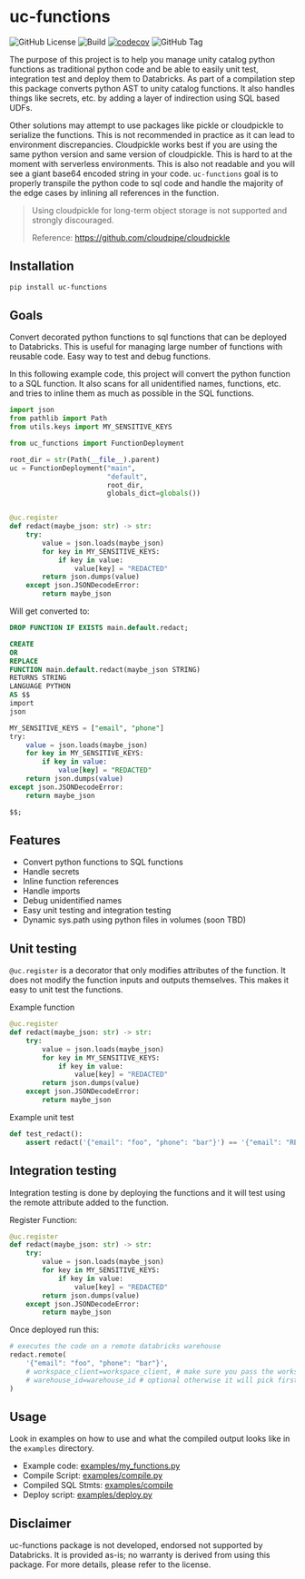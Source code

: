 # uc-functions

![GitHub License](https://img.shields.io/github/license/stikkireddy/uc-functions)
![Build](https://github.com/stikkireddy/uc-functions/actions/workflows/build.yaml/badge.svg)
[![codecov](https://codecov.io/github/stikkireddy/uc-functions/branch/main/graph/badge.svg?token=EORUY66PNQ)](https://codecov.io/github/stikkireddy/uc-functions)
![GitHub Tag](https://img.shields.io/github/v/tag/stikkireddy/uc-functions)

The purpose of this project is to help you manage unity catalog python functions as traditional python code and be
able to easily unit test, integration test and deploy them to Databricks. As part of a compilation step this package
converts python AST to unity catalog functions. It also handles things like secrets, etc. by adding a layer of
indirection using SQL based UDFs.

Other solutions may attempt to use packages like pickle or cloudpickle to serialize the functions. This is not recommended in 
practice as it can lead to environment discrepancies. Cloudpickle works best if you are using the same python version and 
same version of cloudpickle. This is hard to at the moment with serverless environments. This is also not readable and 
you will see a giant base64 encoded string in your code. `uc-functions` goal is to properly transpile the python code to 
sql code and handle the majority of the edge cases by inlining all references in the function.

> Using cloudpickle for long-term object storage is not supported and strongly discouraged.
> 
> Reference: https://github.com/cloudpipe/cloudpickle

## Installation

```bash
pip install uc-functions
```

## Goals

Convert decorated python functions to sql functions that can be deployed to Databricks. This is useful for managing
large number of functions with reusable code. Easy way to test and debug functions.

In this following example code, this project will convert the python function to a SQL function. It also scans for all
unidentified names, functions, etc. and tries to inline them as much as possible in the SQL functions.

```python
import json
from pathlib import Path
from utils.keys import MY_SENSITIVE_KEYS

from uc_functions import FunctionDeployment

root_dir = str(Path(__file__).parent)
uc = FunctionDeployment("main",
                        "default",
                        root_dir,
                        globals_dict=globals())


@uc.register
def redact(maybe_json: str) -> str:
    try:
        value = json.loads(maybe_json)
        for key in MY_SENSITIVE_KEYS:
            if key in value:
                value[key] = "REDACTED"
        return json.dumps(value)
    except json.JSONDecodeError:
        return maybe_json
```

Will get converted to:

```sql
DROP FUNCTION IF EXISTS main.default.redact;

CREATE
OR
REPLACE
FUNCTION main.default.redact(maybe_json STRING)
RETURNS STRING
LANGUAGE PYTHON
AS $$
import
json

MY_SENSITIVE_KEYS = ["email", "phone"]
try:
    value = json.loads(maybe_json)
    for key in MY_SENSITIVE_KEYS:
        if key in value:
            value[key] = "REDACTED"
    return json.dumps(value)
except json.JSONDecodeError:
    return maybe_json

$$;
```

## Features

* Convert python functions to SQL functions
* Handle secrets
* Inline function references
* Handle imports
* Debug unidentified names
* Easy unit testing and integration testing
* Dynamic sys.path using python files in volumes (soon TBD) 

## Unit testing

`@uc.register` is a decorator that only modifies attributes of the function. It does not modify the function 
inputs and outputs themselves. This makes it easy to unit test the functions.

Example function

```python
@uc.register
def redact(maybe_json: str) -> str:
    try:
        value = json.loads(maybe_json)
        for key in MY_SENSITIVE_KEYS:
            if key in value:
                value[key] = "REDACTED"
        return json.dumps(value)
    except json.JSONDecodeError:
        return maybe_json
```

Example unit test

```python
def test_redact():
    assert redact('{"email": "foo", "phone": "bar"}') == '{"email": "REDACTED", "phone": "REDACTED"}'
```

## Integration testing

Integration testing is done by deploying the functions and it will test using the remote attribute added to the function.

Register Function:

```python
@uc.register
def redact(maybe_json: str) -> str:
    try:
        value = json.loads(maybe_json)
        for key in MY_SENSITIVE_KEYS:
            if key in value:
                value[key] = "REDACTED"
        return json.dumps(value)
    except json.JSONDecodeError:
        return maybe_json
```

Once deployed run this:

```python
# executes the code on a remote databricks warehouse
redact.remote(
    '{"email": "foo", "phone": "bar"}',
    # workspace_client=workspace_client, # make sure you pass the workspace client or provide environment variables
    # warehouse_id=warehouse_id # optional otherwise it will pick first serverless warehouse
)
```

## Usage

Look in examples on how to use and what the compiled output looks like in the `examples` directory.

* Example code: [examples/my_functions.py](examples/my_functions.py)
* Compile Script: [examples/compile.py](examples/compile.py)
* Compiled SQL Stmts: [examples/compile](examples/compile)
* Deploy script: [examples/deploy.py](examples/deploy.py)

## Disclaimer

uc-functions package is not developed, endorsed not supported by Databricks. It is provided as-is; no warranty is
derived from using this package. For more details, please refer to the license.
